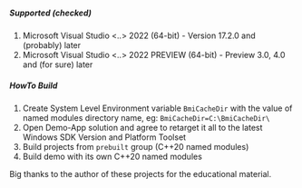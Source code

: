 ##### Supported (checked) #####
 1) Microsoft Visual Studio <..> 2022 (64-bit) - Version 17.2.0 and (probably) later
 2) Microsoft Visual Studio <..> 2022 PREVIEW (64-bit) - Preview 3.0, 4.0 and (for sure) later

##### HowTo Build ##### 
 1) Create System Level Environment variable `BmiCacheDir` with the value of named modules directory name, eg: `BmiCacheDir=C:\BmiCacheDir\`  
 2) Open Demo-App solution and agree to retarget it all to the latest Windows SDK Version and Platform Toolset  
 3) Build projects from `prebuilt` group (C++20 named modules)  
 4) Build demo with its own C++20 named modules  

Big thanks to the author of these projects for the educational material.
